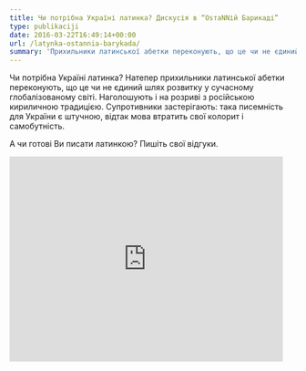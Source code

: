 ```yaml
---
title: Чи потрібна Україні латинка? Дискусія в “ОsтаNNій Барикаді”
type: publikaciji
date: 2016-03-22T16:49:14+00:00
url: /latynka-ostannia-barykada/
summary: 'Прихильники латинської абетки переконують, що це чи не єдиний шлях розвитку у глобалізованому світі. Наголошують і на розриві з російською кириличною традицією. Супротивники застерігають: така писемність для України є штучною, відтак мова втратить свої колорит і самобутність.'
---
```

Чи потрібна Україні латинка? Натепер прихильники латинської абетки переконують, що це чи не єдиний шлях розвитку у сучасному глобалізованому світі. Наголошують і на розриві з російською кириличною традицією. Супротивники застерігають: така писемність для України є штучною, відтак мова втратить свої колорит і самобутність. 

А чи готові Ви писати латинкою? Пишіть свої відгуки.

<iframe src="https://www.youtube.com/embed/jH7WrwPQv-0?rel=0&amp;showinfo=0" width="480" height="360" frameborder="0" allowfullscreen="allowfullscreen"></iframe>